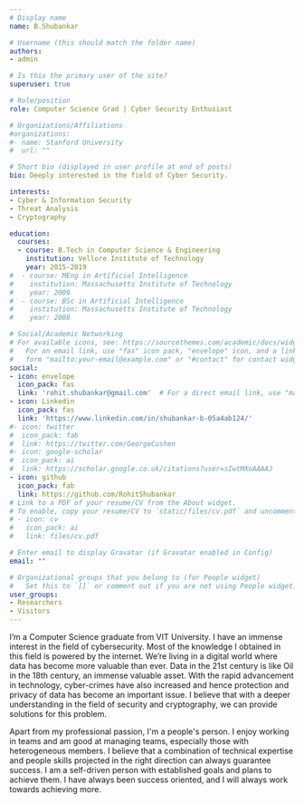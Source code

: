```yaml
---
# Display name
name: B.Shubankar

# Username (this should match the folder name)
authors:
- admin

# Is this the primary user of the site?
superuser: true

# Role/position
role: Computer Science Grad | Cyber Security Enthusiast

# Organizations/Affiliations
#organizations:
#- name: Stanford University
#  url: ""

# Short bio (displayed in user profile at end of posts)
bio: Deeply interested in the field of Cyber Security.

interests:
- Cyber & Information Security
- Threat Analysis
- Cryptography

education:
  courses:
  - course: B.Tech in Computer Science & Engineering
    institution: Vellore Institute of Technology
    year: 2015-2019
#  - course: MEng in Artificial Intelligence
#    institution: Massachusetts Institute of Technology
#    year: 2009
#  - course: BSc in Artificial Intelligence
#    institution: Massachusetts Institute of Technology
#    year: 2008

# Social/Academic Networking
# For available icons, see: https://sourcethemes.com/academic/docs/widgets/#icons
#   For an email link, use "fas" icon pack, "envelope" icon, and a link in the
#   form "mailto:your-email@example.com" or "#contact" for contact widget.
social:
- icon: envelope
  icon_pack: fas
  link: 'rohit.shubankar@gmail.com'  # For a direct email link, use "mailto:test@example.org".
- icon: Linkedin
  icon_pack: fas
  link: 'https://www.linkedin.com/in/shubankar-b-05a4ab124/'
#- icon: twitter
#  icon_pack: fab
#  link: https://twitter.com/GeorgeCushen
#- icon: google-scholar
#  icon_pack: ai
#  link: https://scholar.google.co.uk/citations?user=sIwtMXoAAAAJ
- icon: github
  icon_pack: fab
  link: https://github.com/RohitShubankar
# Link to a PDF of your resume/CV from the About widget.
# To enable, copy your resume/CV to `static/files/cv.pdf` and uncomment the lines below.  
# - icon: cv
#   icon_pack: ai
#   link: files/cv.pdf

# Enter email to display Gravatar (if Gravatar enabled in Config)
email: ""

# Organizational groups that you belong to (for People widget)
#   Set this to `[]` or comment out if you are not using People widget.  
user_groups:
- Researchers
- Visitors
---
```


I’m a Computer Science graduate from VIT University. I have an immense interest in the field of cybersecurity. Most of the knowledge I obtained in this field is powered by the internet. We’re living in a digital world where data has become more valuable than ever. Data in the 21st century is like Oil in the 18th century, an immense valuable asset. With the rapid advancement in technology, cyber-crimes have also increased and hence protection and privacy of data has become an important issue. I believe that with a deeper understanding in the field of security and cryptography, we can provide solutions for this problem.

Apart from my professional passion, I'm a people's person. I enjoy working in teams and am good at managing teams, especially those with heterogeneous members. I believe that a combination of technical expertise and people skills projected in the right direction can always guarantee success. I am a self-driven person with established goals and plans to achieve them. I have always been success oriented, and I will always work towards achieving more.
